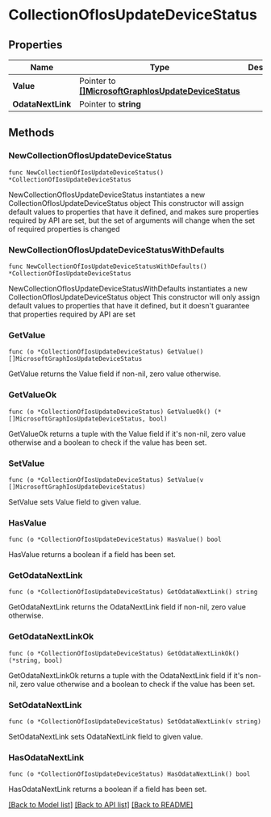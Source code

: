 # CollectionOfIosUpdateDeviceStatus

## Properties

Name | Type | Description | Notes
------------ | ------------- | ------------- | -------------
**Value** | Pointer to [**[]MicrosoftGraphIosUpdateDeviceStatus**](MicrosoftGraphIosUpdateDeviceStatus.md) |  | [optional] 
**OdataNextLink** | Pointer to **string** |  | [optional] 

## Methods

### NewCollectionOfIosUpdateDeviceStatus

`func NewCollectionOfIosUpdateDeviceStatus() *CollectionOfIosUpdateDeviceStatus`

NewCollectionOfIosUpdateDeviceStatus instantiates a new CollectionOfIosUpdateDeviceStatus object
This constructor will assign default values to properties that have it defined,
and makes sure properties required by API are set, but the set of arguments
will change when the set of required properties is changed

### NewCollectionOfIosUpdateDeviceStatusWithDefaults

`func NewCollectionOfIosUpdateDeviceStatusWithDefaults() *CollectionOfIosUpdateDeviceStatus`

NewCollectionOfIosUpdateDeviceStatusWithDefaults instantiates a new CollectionOfIosUpdateDeviceStatus object
This constructor will only assign default values to properties that have it defined,
but it doesn't guarantee that properties required by API are set

### GetValue

`func (o *CollectionOfIosUpdateDeviceStatus) GetValue() []MicrosoftGraphIosUpdateDeviceStatus`

GetValue returns the Value field if non-nil, zero value otherwise.

### GetValueOk

`func (o *CollectionOfIosUpdateDeviceStatus) GetValueOk() (*[]MicrosoftGraphIosUpdateDeviceStatus, bool)`

GetValueOk returns a tuple with the Value field if it's non-nil, zero value otherwise
and a boolean to check if the value has been set.

### SetValue

`func (o *CollectionOfIosUpdateDeviceStatus) SetValue(v []MicrosoftGraphIosUpdateDeviceStatus)`

SetValue sets Value field to given value.

### HasValue

`func (o *CollectionOfIosUpdateDeviceStatus) HasValue() bool`

HasValue returns a boolean if a field has been set.

### GetOdataNextLink

`func (o *CollectionOfIosUpdateDeviceStatus) GetOdataNextLink() string`

GetOdataNextLink returns the OdataNextLink field if non-nil, zero value otherwise.

### GetOdataNextLinkOk

`func (o *CollectionOfIosUpdateDeviceStatus) GetOdataNextLinkOk() (*string, bool)`

GetOdataNextLinkOk returns a tuple with the OdataNextLink field if it's non-nil, zero value otherwise
and a boolean to check if the value has been set.

### SetOdataNextLink

`func (o *CollectionOfIosUpdateDeviceStatus) SetOdataNextLink(v string)`

SetOdataNextLink sets OdataNextLink field to given value.

### HasOdataNextLink

`func (o *CollectionOfIosUpdateDeviceStatus) HasOdataNextLink() bool`

HasOdataNextLink returns a boolean if a field has been set.


[[Back to Model list]](../README.md#documentation-for-models) [[Back to API list]](../README.md#documentation-for-api-endpoints) [[Back to README]](../README.md)


